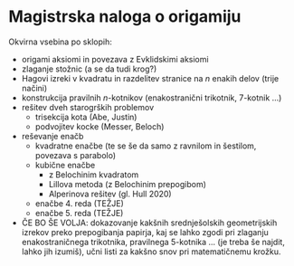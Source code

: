 # Magistrska naloga o origamiju

Okvirna vsebina po sklopih:
- origami aksiomi in povezava z Evklidskimi aksiomi
- zlaganje stožnic (a se da tudi krog?)
- Hagovi izreki v kvadratu in razdelitev stranice na *n* enakih delov (trije načini)
- konstrukcija pravilnih *n*-kotnikov (enakostranični trikotnik, 7-kotnik ...)
- rešitev dveh starogrških problemov
    - trisekcija kota (Abe, Justin)
    - podvojitev kocke (Messer, Beloch)
- reševanje enačb
    - kvadratne enačbe (te se še da samo z ravnilom in šestilom, povezava s parabolo)
    - kubične enačbe
        - z Belochinim kvadratom
        - Lillova metoda (z Belochinim prepogibom)
        - Alperinova rešitev (gl. Hull 2020)
    - enačbe 4. reda (TEŽJE)
    - enačbe 5. reda (TEŽJE)
- ČE BO ŠE VOLJA: dokazovanje kakšnih srednješolskih geometrijskih izrekov preko prepogibanja papirja, kaj se lahko zgodi pri zlaganju enakostraničnega trikotnika, pravilnega 5-kotnika ... (je treba še najdit, lahko jih izumiš), učni listi za kakšno snov pri matematičnemu krožku.